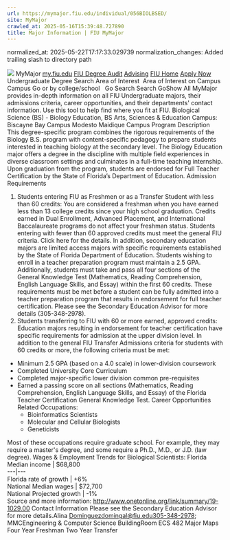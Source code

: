 ```yaml
---
url: https://mymajor.fiu.edu/individual/056BIOLBSED/
site: MyMajor
crawled_at: 2025-05-16T15:39:48.727890
title: Major Information | FIU MyMajor
---
```

normalized_at: 2025-05-22T17:17:33.029739
normalization_changes: Added trailing slash to directory path

![](https://mymajor.fiu.edu/assets/logo-T4VPR2BI.png)
MyMajor
[my.fiu.edu](https://my.fiu.edu/)
[FIU Degree Audit](https://dasa.fiu.edu/all-departments/advising/panther-success-hub/panther-degree-audit/)
[Advising](https://advising.fiu.edu)
[FIU Home](https://www.fiu.edu/)
[Apply Now](https://admissions.fiu.edu/)
Undergraduate Degree Search
Area of Interest
​
Area of Interest
on
Campus
​
Campus
Go
or by college/school
​
​
Go
Search
Search
GoShow All
MyMajor provides in-depth information on all FIU Undergraduate majors, their admissions criteria, career opportunities, and their departments' contact information. Use this tool to help find where you fit at FIU.
Biological Science (BS) - Biology Education,
BS
Arts, Sciences & Education
Campus:
Biscayne Bay Campus
Modesto Maidique Campus
Program Description
This degree-specific program combines the rigorous requirements of the Biology B.S. program with content-specific pedagogy to prepare students interested in teaching biology at the secondary level. The Biology Education major offers a degree in the discipline with multiple field experiences in diverse classroom settings and culminates in a full-time teaching internship. Upon graduation from the program, students are endorsed for Full Teacher Certification by the State of Florida’s Department of Education.
Admission Requirements
1. Students entering FIU as Freshmen or as a Transfer Student with less than 60 credits:
You are considered a freshman when you have earned less than 13 college credits since your high school graduation. Credits earned in Dual Enrollment, Advanced Placement, and International Baccalaureate programs do not affect your freshman status.
Students entering with fewer than 60 approved credits must meet the general FIU criteria. Click here for the details.
In addition, secondary education majors are limited access majors with specific requirements established by the State of Florida Department of Education. Students wishing to enroll in a teacher preparation program must maintain a 2.5 GPA. Additionally, students must take and pass all four sections of the General Knowledge Test (Mathematics, Reading Comprehension, English Language Skills, and Essay) within the first 60 credits. These requirements must be met before a student can be fully admitted into a teacher preparation program that results in endorsement for full teacher certification. Please see the Secondary Education Advisor for more details (305-348-2978).
2. Students transferring to FIU with 60 or more earned, approved credits:
Education majors resulting in endorsement for teacher certification have specific requirements for admission at the upper division level. In addition to the general FIU Transfer Admissions criteria for students with 60 credits or more, the following criteria must be met:
- Minimum 2.5 GPA (based on a 4.0 scale) in lower-division coursework
- Completed University Core Curriculum
- Completed major-specific lower division common pre-requisites
- Earned a passing score on all sections (Mathematics, Reading Comprehension, English Language Skills, and Essay) of the Florida Teacher Certification General Knowledge Test.
Career Opportunities
Related Occupations:
  * Bioinformatics Scientists
  * Molecular and Cellular Biologists
  * Geneticists


Most of these occupations require graduate school. For example, they may require a master's degree, and some require a Ph.D., M.D., or J.D. (law degree).
Wages & Employment Trends for Biological Scientists:
Florida Median income | $68,800  
---|---  
Florida rate of growth | +6%  
National Median wages | $72,700  
National Projected growth | -1%  
Source and more information: <http://www.onetonline.org/link/summary/19-1029.00>
Contact Information
Please see the Secondary Education Advisor for more details.Alina Dominguezdomingal@fiu.edu305-348-2978; MMCEngineering & Computer Science BuildingRoom ECS 482
Major Maps
Four Year Freshman
Two Year Transfer
